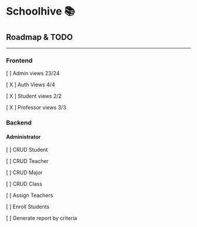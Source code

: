 # Schoolhive 📚

## Roadmap & TODO
---
### Frontend
[ ] Admin views 23/24

[ X ] Auth Views 4/4

[ X ] Student views 2/2

[ X ] Professor views 3/3

### Backend
#### Administrator
[ ] CRUD Student

[ ] CRUD Teacher

[ ] CRUD Major

[ ] CRUD Class

[ ] Assign Teachers

[ ] Enroll Students

[ ] Generate report by criteria


